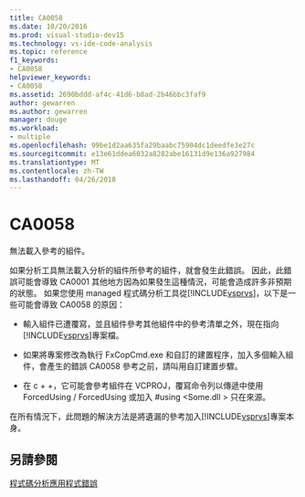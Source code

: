 ```yaml
---
title: CA0058
ms.date: 10/20/2016
ms.prod: visual-studio-dev15
ms.technology: vs-ide-code-analysis
ms.topic: reference
f1_keywords:
- CA0058
helpviewer_keywords:
- CA0058
ms.assetid: 2690bddd-af4c-41d6-b8ad-2b46bbc3faf9
author: gewarren
ms.author: gewarren
manager: douge
ms.workload:
- multiple
ms.openlocfilehash: 99be1d2aa635fa29baabc75904dc1deedfe3e27c
ms.sourcegitcommit: e13e61ddea6032a8282abe16131d9e136a927984
ms.translationtype: MT
ms.contentlocale: zh-TW
ms.lasthandoff: 04/26/2018
---
```

# <a name="ca0058"></a>CA0058
無法載入參考的組件。

 如果分析工具無法載入分析的組件所參考的組件，就會發生此錯誤。 因此，此錯誤可能會導致 CA0001 其他地方因為如果發生這種情況，可能會造成許多非預期的狀態。 如果您使用 managed 程式碼分析工具從[!INCLUDE[vsprvs](../code-quality/includes/vsprvs_md.md)]，以下是一些可能會導致 CA0058 的原因：

-   輸入組件已遭覆寫，並且組件參考其他組件中的參考清單之外，現在指向[!INCLUDE[vsprvs](../code-quality/includes/vsprvs_md.md)]專案檔。

-   如果將專案修改為執行 FxCopCmd.exe 和自訂的建置程序，加入多個輸入組件，會產生的錯誤 CA0058 參考之前，請叫用自訂建置步驟。

-   在 c + +，它可能會參考組件在 VCPROJ，覆寫命令列以傳遞中使用 ForcedUsing / ForcedUsing 或加入 #using \<Some.dll > 只在來源。

 在所有情況下，此問題的解決方法是將遺漏的參考加入[!INCLUDE[vsprvs](../code-quality/includes/vsprvs_md.md)]專案本身。

## <a name="see-also"></a>另請參閱
 [程式碼分析應用程式錯誤](../code-quality/code-analysis-application-errors.md)
